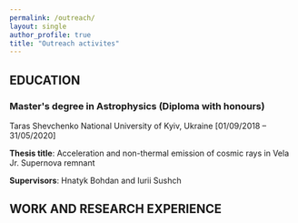 ```yaml
---
permalink: /outreach/
layout: single
author_profile: true
title: "Outreach activites"
---
```


## EDUCATION

### Master's degree in Astrophysics (Diploma with honours)
Taras Shevchenko National University of Kyiv, Ukraine [01/09/2018 – 31/05/2020]

**Thesis title**: Acceleration and non-thermal emission of cosmic rays in Vela Jr. Supernova remnant

**Supervisors**: Hnatyk Bohdan and Iurii Sushch


## WORK AND RESEARCH EXPERIENCE

